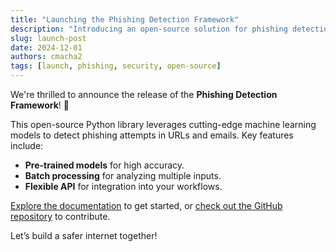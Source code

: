 ```yaml
---
title: "Launching the Phishing Detection Framework"
description: "Introducing an open-source solution for phishing detection."
slug: launch-post
date: 2024-12-01
authors: cmacha2
tags: [launch, phishing, security, open-source]
---
```


We're thrilled to announce the release of the **Phishing Detection Framework**! 🚀

This open-source Python library leverages cutting-edge machine learning models to detect phishing attempts in URLs and emails. Key features include:

- **Pre-trained models** for high accuracy.
- **Batch processing** for analyzing multiple inputs.
- **Flexible API** for integration into your workflows.

[Explore the documentation](/phishing-detection-docs/docs/intro) to get started, or [check out the GitHub repository](https://github.com/cmacha2/phishing-detection-py) to contribute.

Let’s build a safer internet together!

